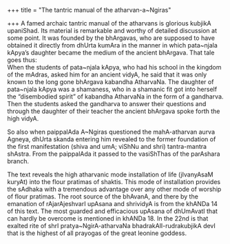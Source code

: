 +++
title = "The tantric manual of the atharvan-a~Ngiras"

+++
A famed archaic tantric manual of the atharvans is glorious kubjikA
upaniShad. Its material is remarkable and worthy of detailed discussion
at some point. It was founded by the bhArgavas, who are supposed to have
obtained it directly from dhUrta kumAra in the manner in which
pata\~njala kApya’s daughter became the medium of the ancient bhArgava.
That tale goes thus:  
When the students of pata\~njala kApya, who had his school in the
kingdom of the mAdras, asked him for an ancient vidyA, he said that it
was only known to the long gone bhArgava kabandha AtharvaNa. The
daughter of pata\~njala kApya was a shamaness, who in a shamanic fit got
into herself the “disembodied spirit” of kabandha AtharvaNa in the form
of a gandharva. Then the students asked the gandharva to answer their
questions and through the daughter of their teacher the ancient bhArgava
spoke forth the high vidyA.

So also when paippalAda A\~Ngiras questioned the mahA-atharvan aurva
Agneya, dhUrta skanda entering him revealed to the former foundation of
the first manifestation (shiva and umA; viShNu and shri) tantra-mantra
shAstra. From the paippalAda it passed to the vasiShThas of the
parAshara branch.

The text reveals the high atharvanic mode installation of life
(jIvanyAsaM kuryAt) into the flour pratimas of shaktis. This mode of
installation provides the sAdhaka with a tremendous advantage over any
other mode of worship of flour pratimas. The root source of the bhAvanA,
and there by the emanation of rAjarAjeshvarI upAsana and shrividyA is
from the khANDa 14 of this text. The most guarded and efficacious
upAsana of dhUmAvatI that can hardly be overcome is mentioned in khANDa
18. In the 22nd is that exalted rite of shrI pratya\~NgirA-atharvaNa
bhadrakAlI-rudrakubjikA devI that is the highest of all prayogas of the
great leonine goddess.

